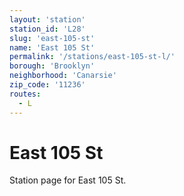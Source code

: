 ```yaml
---
layout: 'station'
station_id: 'L28'
slug: 'east-105-st'
name: 'East 105 St'
permalink: '/stations/east-105-st-l/'
borough: 'Brooklyn'
neighborhood: 'Canarsie'
zip_code: '11236'
routes:
  - L
---
```

# East 105 St

Station page for East 105 St.
